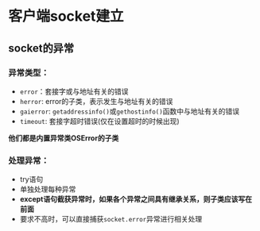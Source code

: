 # 客户端socket建立

## socket的异常
### 异常类型：
  - `error`：套接字或与地址有关的错误
  - `herror`: error的子类，表示发生与地址有关的错误
  - `gaierror`: `getaddressinfo()`或`gethostinfo()`函数中与地址有关的错误
  - `timeout`: 套接字超时错误(仅在设置超时的时候出现)

**他们都是内置异常类OSError的子类**

### 处理异常：
  - try语句
  - 单独处理每种异常
  - **except语句截获异常时，如果各个异常之间具有继承关系，则子类应该写在前面**
  - 要求不高时，可以直接捕获`socket.error`异常进行相关处理
